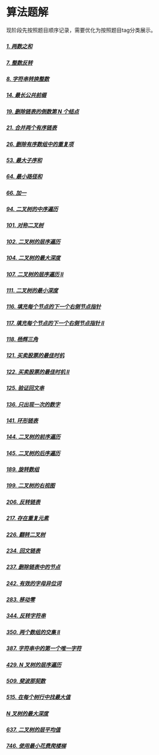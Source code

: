
# 算法题解

现阶段先按照题目顺序记录，需要优化为按照题目tag分类展示。
##### [](题解/.md)






##### [1. 两数之和](题解/1.md)

##### [7. 整数反转](题解/7.md)

##### [8. 字符串转换整数](题解/8.md)

##### [14. 最长公共前缀](题解/14.md)

##### [19. 删除链表的倒数第 N 个结点](题解/19.md)

##### [21. 合并两个有序链表](题解/21.md)

##### [26. 删除有序数组中的重复项](题解/26.md)

##### [53. 最大子序和](题解/53.md)

##### [64. 最小路径和](题解/64.md)

##### [66. 加一](题解/66.md)

##### [94. 二叉树的中序遍历](题解/94.md)

##### [101. 对称二叉树](题解/101.md)

##### [102. 二叉树的层序遍历](题解/102.md)

##### [104. 二叉树的最大深度](题解/104.md)

##### [107. 二叉树的层序遍历 II](题解/107.md)

##### [111. 二叉树的最小深度](题解/111.md)

##### [116. 填充每个节点的下一个右侧节点指针](题解/116.md)

##### [117. 填充每个节点的下一个右侧节点指针 II](题解/117.md)

##### [118. 杨辉三角](题解/118.md)

##### [121. 买卖股票的最佳时机](题解/121.md)

##### [122. 买卖股票的最佳时机 II](题解/122.md)

##### [125. 验证回文串](题解/125.md)

##### [136. 只出现一次的数字](题解/136.md)

##### [141. 环形链表](题解/141.md)

##### [144. 二叉树的前序遍历](题解/144.md)

##### [145. 二叉树的后序遍历](题解/145.md)

##### [189. 旋转数组](题解/189.md)

##### [199. 二叉树的右视图](题解/199.md)

##### [206. 反转链表](题解/206.md)

##### [217. 存在重复元素](题解/217.md)

##### [226. 翻转二叉树](题解/226.md)

##### [234. 回文链表](题解/234.md)

##### [237. 删除链表中的节点](题解/237.md)

##### [242. 有效的字母异位词](题解/242.md)

##### [283. 移动零](题解/283.md)

##### [344. 反转字符串](题解/344.md)

##### [350. 两个数组的交集 II](题解/350.md)

##### [387. 字符串中的第一个唯一字符](题解/387.md)

##### [429. N 叉树的层序遍历](题解/429.md)

##### [509. 斐波那契数](题解/509.md)

##### [515. 在每个树行中找最大值](题解/515.md)

##### [N 叉树的最大深度](题解/559.md)

##### [637. 二叉树的层平均值](题解/637.md)

##### [746. 使用最小花费爬楼梯](题解/746.md)
